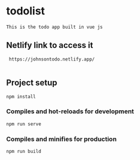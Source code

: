 # todolist

```
This is the todo app built in vue js

```
## Netlify link to access it 
```
 https://johnsontodo.netlify.app/
 
```
## Project setup
```
npm install
```

### Compiles and hot-reloads for development
```
npm run serve
```

### Compiles and minifies for production
```
npm run build
```
